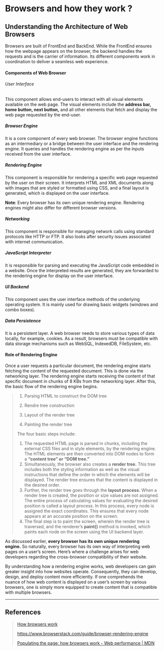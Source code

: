 # Browsers and how they work ?

## Understanding the Architecture of Web Browsers

Browsers are built of FrontEnd and BackEnd. While the FrontEnd ensures how the webpage appears on the browser, the backend handles the requests and is the carrier of information. Its different components work in coordination to deliver a seamless web experience.

#### Components of Web Browser

###### User Interface

This component allows end-users to interact with all visual elements available on the web page. The visual elements include the **address bar, home button, next button,** and all other elements that fetch and display the web page requested by the end-user.

##### Browser Engine

It is a core component of every web browser. The browser engine functions as an intermediary or a bridge between the user interface and the rendering engine. It queries and handles the rendering engine as per the inputs received from the user interface.

##### Rendering Engine

This component is responsible for rendering a specific web page requested by the user on their screen. It interprets HTML and XML documents along with images that are styled or formatted using CSS, and a final layout is generated, which is displayed on the user interface.

**Note**: Every browser has its own unique rendering engine. Rendering engines might also differ for different browser versions.

##### Networking

This component is responsible for managing network calls using standard protocols like HTTP or FTP. It also looks after security issues associated with internet communication.

##### JavaScript Interpreter

It is responsible for parsing and executing the JavaScript code embedded in a website. Once the interpreted results are generated, they are forwarded to the rendering engine for display on the user interface.

##### UI Backend

This component uses the user interface methods of the underlying operating system. It is mainly used for drawing basic widgets (windows and combo boxes).

##### Data Persistence

It is a persistent layer. A web browser needs to store various types of data locally, for example, cookies. As a result, browsers must be compatible with data storage mechanisms such as WebSQL, IndexedDB, FileSystem, etc.

#### Role of Rendering Engine

Once a user requests a particular document, the rendering engine starts fetching the content of the requested document. This is done via the networking layer. The rendering engine starts receiving the content of that specific document in chunks of 8 KBs from the networking layer. After this, the basic flow of the rendering engine begins.

> 1. Parsing HTML to construct the DOM tree
> 
> 2. Rendre tree construction
> 
> 3. Layout of the render tree
> 
> 4. Painting the render tree
> 
> The four basic steps include:
> 
> 1. The requested HTML page is parsed in chunks, including the external CSS files and in style elements, by the rendering engine. The HTML elements are then converted into DOM nodes to form a **“content tree” or “DOM tree.”**
> 2. Simultaneously, the browser also creates a **render tree.** This tree includes both the styling information as well as the visual instructions that define the order in which the elements will be displayed. The render tree ensures that the content is displayed in the desired order.
> 3. Further, the render tree goes through the **layout process.** When a render tree is created, the position or size values are not assigned. The entire process of calculating values for evaluating the desired position is called a layout process. In this process, every node is assigned the exact coordinates. This ensures that every node appears at an accurate position on the screen.
> 4. The final step is to paint the screen, wherein the render tree is traversed, and the renderer’s **paint()** method is invoked, which paints each node on the screen using the UI backend layer.

As discussed earlier, **every browser has its own unique rendering engine.** So naturally, every browser has its own way of interpreting web pages on a user’s screen. Here’s where a challenge arises for web developers regarding the cross-browser compatibility of their website.

By understanding how a rendering engine works, web developers can gain greater insight into how websites operate. Consequently, they can develop, design, and deploy content more efficiently. If one comprehends the nuance of how web content is displayed on a user’s screen by various browsers, one is simply more equipped to create content that is compatible with multiple browsers.

---

## References

> [How browsers work](https://web.dev/howbrowserswork/)
> 
> https://www.browserstack.com/guide/browser-rendering-engine
> 
> [Populating the page: how browsers work - Web performance | MDN](https://developer.mozilla.org/en-US/docs/Web/Performance/How_browsers_work)
